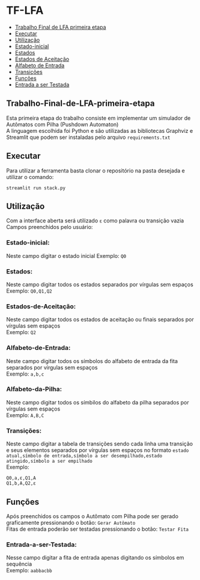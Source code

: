 # TF-LFA

- [Trabalho Final de LFA primeira etapa](#Trabalho-Final-de-LFA-primeira-etapa)
- [Executar](#Executar)
- [Utilização](#Utilização)
- [Estado-inicial](#Estado-inicial:)
- [Estados](#Estados:)
- [Estados de Aceitação](#Estados-de-Aceitação:)
- [Alfabeto de Entrada](#Alfabeto-de-Entrada:)
- [Transições](#Transições:)
- [Funções](#Funções)
- [Entrada a ser Testada](#Entrada-a-ser-Testada:)


## Trabalho-Final-de-LFA-primeira-etapa
Esta primeira etapa do trabalho consiste em implementar um simulador de Autômatos com Pilha (Pushdown Automaton)  
A linguagem escolhida foi Python e são utilizadas as bibliotecas Graphviz e Streamlit que podem ser instaladas pelo arquivo `requirements.txt`

## Executar
Para utilizar a ferramenta basta clonar o repositório na pasta desejada e utilizar o comando: 
```
streamlit run stack.py
```

## Utilização
Com a interface aberta será utilizado `ε` como palavra ou transição vazia  
Campos preenchidos pelo usuário:

### Estado-inicial:
Neste campo digitar o estado inicial
Exemplo: `Q0`

### Estados:
Neste campo digitar todos os estados separados por vírgulas sem espaços  
Exemplo: `Q0,Q1,Q2`

### Estados-de-Aceitação:
Neste campo digitar todos os estados de aceitação ou finais separados por vírgulas sem espaços  
Exemplo: `Q2`

### Alfabeto-de-Entrada:
Neste campo digitar todos os símbolos do alfabeto de entrada da fita separados por vírgulas sem espaços  
Exemplo: `a,b,c`

### Alfabeto-da-Pilha:
Neste campo digitar todos os símbilos do alfabeto da pilha separados por vírgulas sem espaços  
Exemplo: `A,B,C`

### Transições:
Neste campo digitar a tabela de transições sendo cada linha uma transição e seus elementos separados por vírgulas sem espaços no formato `estado atual,símbolo de entrada,símbolo a ser desempilhado,estado atingido,símbolo a ser empilhado`  
Exemplo: 
```
Q0,a,ε,Q1,A
Q1,b,A,Q2,ε
```

## Funções
Após preenchidos os campos o Autômato com Pilha pode ser gerado graficamente pressionando o botão: `Gerar Autômato`  
Fitas de entrada poderão ser testadas pressionando o botão: `Testar Fita`  

### Entrada-a-ser-Testada:
Nesse campo digitar a fita de entrada apenas digitando os símbolos em sequência  
Exemplo: `aabbacbb`
